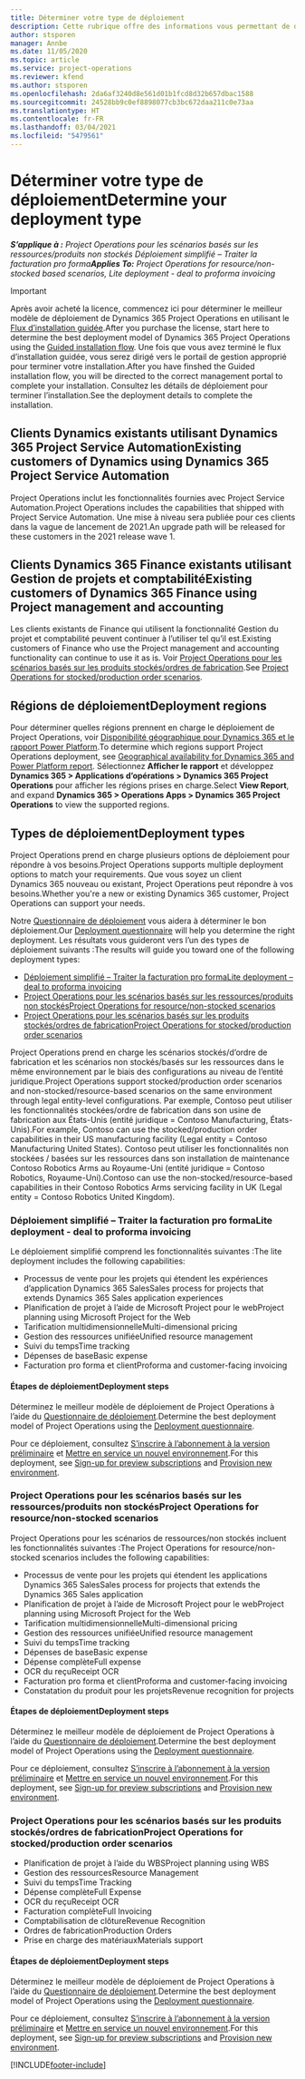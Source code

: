 ```yaml
---
title: Déterminer votre type de déploiement
description: Cette rubrique offre des informations vous permettant de déterminer le type de déploiement adéquat de Project Operations pour votre entreprise.
author: stsporen
manager: Annbe
ms.date: 11/05/2020
ms.topic: article
ms.service: project-operations
ms.reviewer: kfend
ms.author: stsporen
ms.openlocfilehash: 2da6af3240d8e561d01b1fcd8d32b657dbac1588
ms.sourcegitcommit: 24528bb9c0ef8898077cb3bc672daa211c0e73aa
ms.translationtype: HT
ms.contentlocale: fr-FR
ms.lasthandoff: 03/04/2021
ms.locfileid: "5479561"
---
```

# <a name="determine-your-deployment-type"></a><span data-ttu-id="2d321-103">Déterminer votre type de déploiement</span><span class="sxs-lookup"><span data-stu-id="2d321-103">Determine your deployment type</span></span>

<span data-ttu-id="2d321-104">_**S’applique à :** Project Operations pour les scénarios basés sur les ressources/produits non stockés Déploiement simplifié – Traiter la facturation pro forma_</span><span class="sxs-lookup"><span data-stu-id="2d321-104">_**Applies To:** Project Operations for resource/non-stocked based scenarios, Lite deployment - deal to proforma invoicing_</span></span>

> [!IMPORTANT]
> <span data-ttu-id="2d321-105">Après avoir acheté la licence, commencez ici pour déterminer le meilleur modèle de déploiement de Dynamics 365 Project Operations en utilisant le [Flux d’installation guidée](https://aka.ms/provisionprojectoperations).</span><span class="sxs-lookup"><span data-stu-id="2d321-105">After you purchase the license, start here to determine the best deployment model of Dynamics 365 Project Operations using the [Guided installation flow](https://aka.ms/provisionprojectoperations).</span></span>
> <span data-ttu-id="2d321-106">Une fois que vous avez terminé le flux d’installation guidée, vous serez dirigé vers le portail de gestion approprié pour terminer votre installation.</span><span class="sxs-lookup"><span data-stu-id="2d321-106">After you have finshed the Guided installation flow, you will be directed to the correct management portal to complete your installation.</span></span> <span data-ttu-id="2d321-107">Consultez les détails de déploiement pour terminer l’installation.</span><span class="sxs-lookup"><span data-stu-id="2d321-107">See the deployment details to complete the installation.</span></span>


## <a name="existing-customers-of-dynamics-using-dynamics-365-project-service-automation"></a><span data-ttu-id="2d321-108">Clients Dynamics existants utilisant Dynamics 365 Project Service Automation</span><span class="sxs-lookup"><span data-stu-id="2d321-108">Existing customers of Dynamics using Dynamics 365 Project Service Automation</span></span>
<span data-ttu-id="2d321-109">Project Operations inclut les fonctionnalités fournies avec Project Service Automation.</span><span class="sxs-lookup"><span data-stu-id="2d321-109">Project Operations includes the capabilities that shipped with Project Service Automation.</span></span> <span data-ttu-id="2d321-110">Une mise à niveau sera publiée pour ces clients dans la vague de lancement de 2021.</span><span class="sxs-lookup"><span data-stu-id="2d321-110">An upgrade path will be released for these customers in the 2021 release wave 1.</span></span>

## <a name="existing-customers-of-dynamics-365-finance-using-project-management-and-accounting"></a><span data-ttu-id="2d321-111">Clients Dynamics 365 Finance existants utilisant Gestion de projets et comptabilité</span><span class="sxs-lookup"><span data-stu-id="2d321-111">Existing customers of Dynamics 365 Finance using Project management and accounting</span></span> 

<span data-ttu-id="2d321-112">Les clients existants de Finance qui utilisent la fonctionnalité Gestion du projet et comptabilité peuvent continuer à l’utiliser tel qu’il est.</span><span class="sxs-lookup"><span data-stu-id="2d321-112">Existing customers of Finance who use the Project management and accounting functionality can continue to use it as is.</span></span> <span data-ttu-id="2d321-113">Voir [Project Operations pour les scénarios basés sur les produits stockés/ordres de fabrication](#pma).</span><span class="sxs-lookup"><span data-stu-id="2d321-113">See [Project Operations for stocked/production order scenarios](#pma).</span></span>


## <a name="deployment-regions"></a><span data-ttu-id="2d321-114">Régions de déploiement</span><span class="sxs-lookup"><span data-stu-id="2d321-114">Deployment regions</span></span>
<span data-ttu-id="2d321-115">Pour déterminer quelles régions prennent en charge le déploiement de Project Operations, voir [Disponibilité géographique pour Dynamics 365 et le rapport Power Platform](https://dynamics.microsoft.com/en-us/geographic-availability/).</span><span class="sxs-lookup"><span data-stu-id="2d321-115">To determine which regions support Project Operations deployment, see [Geographical availability for Dynamics 365 and Power Platform report](https://dynamics.microsoft.com/en-us/geographic-availability/).</span></span> <span data-ttu-id="2d321-116">Sélectionnez **Afficher le rapport** et développez **Dynamics 365 > Applications d’opérations > Dynamics 365 Project Operations** pour afficher les régions prises en charge.</span><span class="sxs-lookup"><span data-stu-id="2d321-116">Select **View Report**, and expand **Dynamics 365 > Operations Apps > Dynamics 365 Project Operations** to view the supported regions.</span></span>

## <a name="deployment-types"></a><span data-ttu-id="2d321-117">Types de déploiement</span><span class="sxs-lookup"><span data-stu-id="2d321-117">Deployment types</span></span>
<span data-ttu-id="2d321-118">Project Operations prend en charge plusieurs options de déploiement pour répondre à vos besoins.</span><span class="sxs-lookup"><span data-stu-id="2d321-118">Project Operations supports multiple deployment options to match your requirements.</span></span> <span data-ttu-id="2d321-119">Que vous soyez un client Dynamics 365 nouveau ou existant, Project Operations peut répondre à vos besoins.</span><span class="sxs-lookup"><span data-stu-id="2d321-119">Whether you're a new or existing Dynamics 365 customer, Project Operations can support your needs.</span></span>

<span data-ttu-id="2d321-120">Notre [Questionnaire de déploiement](https://aka.ms/provisionprojectoperations) vous aidera à déterminer le bon déploiement.</span><span class="sxs-lookup"><span data-stu-id="2d321-120">Our [Deployment questionnaire](https://aka.ms/provisionprojectoperations) will help you determine the right deployment.</span></span> <span data-ttu-id="2d321-121">Les résultats vous guideront vers l’un des types de déploiement suivants :</span><span class="sxs-lookup"><span data-stu-id="2d321-121">The results will guide you toward one of the following deployment types:</span></span>

- [<span data-ttu-id="2d321-122">Déploiement simplifié – Traiter la facturation pro forma</span><span class="sxs-lookup"><span data-stu-id="2d321-122">Lite deployment – deal to proforma invoicing</span></span>](#lite)
- [<span data-ttu-id="2d321-123">Project Operations pour les scénarios basés sur les ressources/produits non stockés</span><span class="sxs-lookup"><span data-stu-id="2d321-123">Project Operations for resource/non-stocked scenarios</span></span>](#integrated)
- [<span data-ttu-id="2d321-124">Project Operations pour les scénarios basés sur les produits stockés/ordres de fabrication</span><span class="sxs-lookup"><span data-stu-id="2d321-124">Project Operations for stocked/production order scenarios</span></span>](#pma)

<span data-ttu-id="2d321-125">Project Operations prend en charge les scénarios stockés/d’ordre de fabrication et les scénarios non stockés/basés sur les ressources dans le même environnement par le biais des configurations au niveau de l’entité juridique.</span><span class="sxs-lookup"><span data-stu-id="2d321-125">Project Operations support stocked/production order scenarios and non-stocked/resource-based scenarios on the same environment through legal entity-level configurations.</span></span> <span data-ttu-id="2d321-126">Par exemple, Contoso peut utiliser les fonctionnalités stockées/ordre de fabrication dans son usine de fabrication aux États-Unis (entité juridique = Contoso Manufacturing, États-Unis).</span><span class="sxs-lookup"><span data-stu-id="2d321-126">For example, Contoso can use the stocked/production order capabilities in their US manufacturing facility (Legal entity = Contoso Manufacturing United States).</span></span> <span data-ttu-id="2d321-127">Contoso peut utiliser les fonctionnalités non stockées / basées sur les ressources dans son installation de maintenance Contoso Robotics Arms au Royaume-Uni (entité juridique = Contoso Robotics, Royaume-Uni).</span><span class="sxs-lookup"><span data-stu-id="2d321-127">Contoso can use the non-stocked/resource-based capabilities in their Contoso Robotics Arms servicing facility in UK (Legal entity = Contoso Robotics United Kingdom).</span></span>

### <a name="lite-deployment---deal-to-proforma-invoicing"></a><a  name="lite"></a><span data-ttu-id="2d321-128">Déploiement simplifié – Traiter la facturation pro forma</span><span class="sxs-lookup"><span data-stu-id="2d321-128">Lite deployment - deal to proforma invoicing</span></span>

<span data-ttu-id="2d321-129">Le déploiement simplifié comprend les fonctionnalités suivantes :</span><span class="sxs-lookup"><span data-stu-id="2d321-129">The lite deployment includes the following capabilities:</span></span>

- <span data-ttu-id="2d321-130">Processus de vente pour les projets qui étendent les expériences d’application Dynamics 365 Sales</span><span class="sxs-lookup"><span data-stu-id="2d321-130">Sales process for projects that extends Dynamics 365 Sales application experiences</span></span>
- <span data-ttu-id="2d321-131">Planification de projet à l’aide de Microsoft Project pour le web</span><span class="sxs-lookup"><span data-stu-id="2d321-131">Project planning using Microsoft Project for the Web</span></span>
- <span data-ttu-id="2d321-132">Tarification multidimensionnelle</span><span class="sxs-lookup"><span data-stu-id="2d321-132">Multi-dimensional pricing</span></span>
- <span data-ttu-id="2d321-133">Gestion des ressources unifiée</span><span class="sxs-lookup"><span data-stu-id="2d321-133">Unified resource management</span></span>
- <span data-ttu-id="2d321-134">Suivi du temps</span><span class="sxs-lookup"><span data-stu-id="2d321-134">Time tracking</span></span>
- <span data-ttu-id="2d321-135">Dépenses de base</span><span class="sxs-lookup"><span data-stu-id="2d321-135">Basic expense</span></span>
- <span data-ttu-id="2d321-136">Facturation pro forma et client</span><span class="sxs-lookup"><span data-stu-id="2d321-136">Proforma and customer-facing invoicing</span></span> 

#### <a name="deployment-steps"></a><span data-ttu-id="2d321-137">Étapes de déploiement</span><span class="sxs-lookup"><span data-stu-id="2d321-137">Deployment steps</span></span>
<span data-ttu-id="2d321-138">Déterminez le meilleur modèle de déploiement de Project Operations à l’aide du [Questionnaire de déploiement](https://aka.ms/provisionprojectoperations).</span><span class="sxs-lookup"><span data-stu-id="2d321-138">Determine the best deployment model of Project Operations using the [Deployment questionnaire](https://aka.ms/provisionprojectoperations).</span></span>

<span data-ttu-id="2d321-139">Pour ce déploiement, consultez [S’inscrire à l’abonnement à la version préliminaire](lite-preview-subscription-sign-up.md) et [Mettre en service un nouvel environnement](lite-deployment.md).</span><span class="sxs-lookup"><span data-stu-id="2d321-139">For this deployment, see [Sign-up for preview subscriptions](lite-preview-subscription-sign-up.md) and [Provision new environment](lite-deployment.md).</span></span> 


### <a name="project-operations-for-resourcenon-stocked-scenarios"></a><a name="integrated"></a><span data-ttu-id="2d321-140">Project Operations pour les scénarios basés sur les ressources/produits non stockés</span><span class="sxs-lookup"><span data-stu-id="2d321-140">Project Operations for resource/non-stocked scenarios</span></span>
<span data-ttu-id="2d321-141">Project Operations pour les scénarios de ressources/non stockés incluent les fonctionnalités suivantes :</span><span class="sxs-lookup"><span data-stu-id="2d321-141">The Project Operations for resource/non-stocked scenarios includes the following capabilities:</span></span>
 
- <span data-ttu-id="2d321-142">Processus de vente pour les projets qui étendent les applications Dynamics 365 Sales</span><span class="sxs-lookup"><span data-stu-id="2d321-142">Sales process for projects that extends the Dynamics 365 Sales application</span></span>
- <span data-ttu-id="2d321-143">Planification de projet à l’aide de Microsoft Project pour le web</span><span class="sxs-lookup"><span data-stu-id="2d321-143">Project planning using Microsoft Project for the Web</span></span>
- <span data-ttu-id="2d321-144">Tarification multidimensionnelle</span><span class="sxs-lookup"><span data-stu-id="2d321-144">Multi-dimensional pricing</span></span>
- <span data-ttu-id="2d321-145">Gestion des ressources unifiée</span><span class="sxs-lookup"><span data-stu-id="2d321-145">Unified resource management</span></span>
- <span data-ttu-id="2d321-146">Suivi du temps</span><span class="sxs-lookup"><span data-stu-id="2d321-146">Time tracking</span></span>
- <span data-ttu-id="2d321-147">Dépenses de base</span><span class="sxs-lookup"><span data-stu-id="2d321-147">Basic expense</span></span>
- <span data-ttu-id="2d321-148">Dépense complète</span><span class="sxs-lookup"><span data-stu-id="2d321-148">Full expense</span></span>
- <span data-ttu-id="2d321-149">OCR du reçu</span><span class="sxs-lookup"><span data-stu-id="2d321-149">Receipt OCR</span></span>
- <span data-ttu-id="2d321-150">Facturation pro forma et client</span><span class="sxs-lookup"><span data-stu-id="2d321-150">Proforma and customer-facing invoicing</span></span> 
- <span data-ttu-id="2d321-151">Constatation du produit pour les projets</span><span class="sxs-lookup"><span data-stu-id="2d321-151">Revenue recognition for projects</span></span>

#### <a name="deployment-steps"></a><span data-ttu-id="2d321-152">Étapes de déploiement</span><span class="sxs-lookup"><span data-stu-id="2d321-152">Deployment steps</span></span>
<span data-ttu-id="2d321-153">Déterminez le meilleur modèle de déploiement de Project Operations à l’aide du [Questionnaire de déploiement](https://aka.ms/provisionprojectoperations).</span><span class="sxs-lookup"><span data-stu-id="2d321-153">Determine the best deployment model of Project Operations using the [Deployment questionnaire](https://aka.ms/provisionprojectoperations).</span></span>

<span data-ttu-id="2d321-154">Pour ce déploiement, consultez [S’inscrire à l’abonnement à la version préliminaire](resource-sign-up-preview-subscription.md) et [Mettre en service un nouvel environnement](resource-provision-new-environment.md).</span><span class="sxs-lookup"><span data-stu-id="2d321-154">For this deployment, see [Sign-up for preview subscriptions](resource-sign-up-preview-subscription.md) and [Provision new environment](resource-provision-new-environment.md).</span></span> 


### <a name="project-operations-for-stockedproduction-order-scenarios"></a><a name="pma"></a><span data-ttu-id="2d321-155">Project Operations pour les scénarios basés sur les produits stockés/ordres de fabrication</span><span class="sxs-lookup"><span data-stu-id="2d321-155">Project Operations for stocked/production order scenarios</span></span>

- <span data-ttu-id="2d321-156">Planification de projet à l’aide du WBS</span><span class="sxs-lookup"><span data-stu-id="2d321-156">Project planning using WBS</span></span>
- <span data-ttu-id="2d321-157">Gestion des ressources</span><span class="sxs-lookup"><span data-stu-id="2d321-157">Resource Management</span></span>
- <span data-ttu-id="2d321-158">Suivi du temps</span><span class="sxs-lookup"><span data-stu-id="2d321-158">Time Tracking</span></span>
- <span data-ttu-id="2d321-159">Dépense complète</span><span class="sxs-lookup"><span data-stu-id="2d321-159">Full Expense</span></span>
- <span data-ttu-id="2d321-160">OCR du reçu</span><span class="sxs-lookup"><span data-stu-id="2d321-160">Receipt OCR</span></span>
- <span data-ttu-id="2d321-161">Facturation complète</span><span class="sxs-lookup"><span data-stu-id="2d321-161">Full Invoicing</span></span>
- <span data-ttu-id="2d321-162">Comptabilisation de clôture</span><span class="sxs-lookup"><span data-stu-id="2d321-162">Revenue Recognition</span></span>
- <span data-ttu-id="2d321-163">Ordres de fabrication</span><span class="sxs-lookup"><span data-stu-id="2d321-163">Production Orders</span></span>
- <span data-ttu-id="2d321-164">Prise en charge des matériaux</span><span class="sxs-lookup"><span data-stu-id="2d321-164">Materials support</span></span>

#### <a name="deployment-steps"></a><span data-ttu-id="2d321-165">Étapes de déploiement</span><span class="sxs-lookup"><span data-stu-id="2d321-165">Deployment steps</span></span>
<span data-ttu-id="2d321-166">Déterminez le meilleur modèle de déploiement de Project Operations à l’aide du [Questionnaire de déploiement](https://aka.ms/provisionprojectoperations).</span><span class="sxs-lookup"><span data-stu-id="2d321-166">Determine the best deployment model of Project Operations using the [Deployment questionnaire](https://aka.ms/provisionprojectoperations).</span></span>

<span data-ttu-id="2d321-167">Pour ce déploiement, consultez [S’inscrire à l’abonnement à la version préliminaire](https://docs.microsoft.com/dynamics365/fin-ops-core/dev-itpro/dev-tools/sign-up-preview-subscription?toc=/dynamics365/finance/toc.json) et [Mettre en service un nouvel environnement](https://docs.microsoft.com/dynamics365/fin-ops-core/dev-itpro/deployment/deploy-demo-environment?toc=/dynamics365/finance/toc.json).</span><span class="sxs-lookup"><span data-stu-id="2d321-167">For this deployment, see [Sign-up for preview subscriptions](https://docs.microsoft.com/dynamics365/fin-ops-core/dev-itpro/dev-tools/sign-up-preview-subscription?toc=/dynamics365/finance/toc.json) and [Provision new environment](https://docs.microsoft.com/dynamics365/fin-ops-core/dev-itpro/deployment/deploy-demo-environment?toc=/dynamics365/finance/toc.json).</span></span> 



[!INCLUDE[footer-include](../includes/footer-banner.md)]
